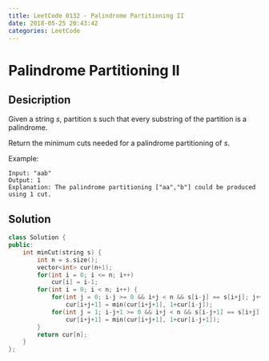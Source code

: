 ```yaml
---
title: LeetCode 0132 - Palindrome Partitioning II
date: 2018-05-25 20:43:42
categories: LeetCode
---
```

# Palindrome Partitioning II

<!--more-->

## Desicription


Given a string *s*, partition s such that every substring of the partition is a palindrome.

Return the minimum cuts needed for a palindrome partitioning of *s*.

Example:

```
Input: "aab"
Output: 1
Explanation: The palindrome partitioning ["aa","b"] could be produced using 1 cut.
```

## Solution

```cpp
class Solution {
public:
    int minCut(string s) {
        int n = s.size();
        vector<int> cur(n+1);
        for(int i = 0; i <= n; i++)
            cur[i] = i-1;
        for(int i = 0; i < n; i++) {
            for(int j = 0; i-j >= 0 && i+j < n && s[i-j] == s[i+j]; j++)
                cur[i+j+1] = min(cur[i+j+1], 1+cur[i-j]);
            for(int j = 1; i-j+1 >= 0 && i+j < n && s[i-j+1] == s[i+j]; j++)
                cur[i+j+1] = min(cur[i+j+1], 1+cur[i-j+1]);
        }
        return cur[n];  
    }
};
```